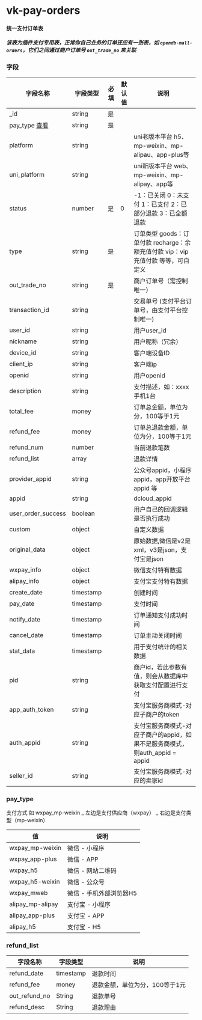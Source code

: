 # vk-pay-orders

#### 统一支付订单表

___该表为插件支付专用表，正常你自己业务的订单还应有一张表，如 `opendb-mall-orders`，它们之间通过商户订单号 `out_trade_no` 来关联___

### 字段

| 字段名称   | 字段类型       | 必填    | 默认值  | 说明 |
|------- |-----------|---------|-------|-------|
| _id    |  string   | 是  |   |  |
| pay_type [查看](#pay-type)   |  string   | 是  |   |  |
| platform    |  string   |   |   | uni老版本平台 h5、mp-weixin、mp-alipau、app-plus等 |
| uni_platform    |  string   |   |   | uni新版本平台 web、mp-weixin、mp-alipay、app等 |
| status    |  number   | 是  | 0  | -1：已关闭 0：未支付 1：已支付 2：已部分退款 3：已全额退款 |
| type    |  string   | 是  |   | 订单类型 goods：订单付款 recharge：余额充值付款 vip：vip充值付款 等等，可自定义 |
| out_trade_no    |  string   | 是  |   | 商户订单号（需控制唯一） |
| transaction_id    |  string   |   |   | 交易单号 (支付平台订单号，由支付平台控制唯一) |
| user_id    |  string   |   |   | 用户user_id |
| nickname    |  string   |   |   | 用户昵称（冗余） |
| device_id    |  string   |   |   | 客户端设备ID |
| client_ip    |  string   |   |   | 客户端ip |
| openid    |  string   |   |   | 用户openid |
| description    |  string   |   |   | 支付描述，如：xxxx手机1台 |
| total_fee    |  money   |   |   | 订单总金额，单位为分，100等于1元 |
| refund_fee    |  money   |   |   | 订单总退款金额，单位为分，100等于1元 |
| refund_num    |  number   |   |   | 当前退款笔数 |
| refund_list    |  array   |   |   | 退款详情 |
| provider_appid    |  string   |   |   | 公众号appid，小程序appid，app开放平台appid 等 |
| appid    |  string   |   |   | dcloud_appid |
| user_order_success    |  boolean   |   |   | 用户自己的回调逻辑是否执行成功 |
| custom    |  object   |   |   | 自定义数据|
| original_data    |  object   |   |   | 原始数据,微信是v2是xml，v3是json，支付宝是json |
| wxpay_info    |  object   |   |   | 微信支付特有数据 |
| alipay_info    |  object   |   |   | 支付宝支付特有数据 |
| create_date    |  timestamp   |   |   | 创建时间|
| pay_date    |  timestamp   |   |   | 支付时间|
| notify_date    |  timestamp   |   |   | 订单通知支付成功时间|
| cancel_date    |  timestamp   |   |   | 订单主动关闭时间|
| stat_data    |  timestamp   |   |   | 用于支付统计的相关数据|
| pid    |  string   |   |   | 商户id，若此参数有值，则会从数据库中获取支付配置进行支付|
| app_auth_token    |  string   |   |   | 支付宝服务商模式-对应子商户的token|
| auth_appid    |  string   |   |   | 支付宝服务商模式-对应子商户的appid，如果不是服务商模式，则auth_appid = appid|
| seller_id    |  string   |   |   | 支付宝服务商模式-对应的卖家id|

### pay_type

支付方式  如  wxpay_mp-weixin _ 左边是支付供应商（wxpay） _ 右边是支付类型（mp-weixin）

|         值          |     说明       | 
|-------------------- |---------------|
| wxpay_mp-weixin     |  微信 - 小程序 |
| wxpay_app-plus      |  微信 - APP   |
| wxpay_h5            |   微信 - 网站二维码 |
| wxpay_h5-weixin     |   微信 - 公众号   |
| wxpay_mweb          |   微信 - 手机外部浏览器H5 |
| alipay_mp-alipay    |  支付宝 - 小程序 |
| alipay_app-plus     |  支付宝 - APP   |
| alipay_h5           |  支付宝 - H5    |

### refund_list


| 字段名称         | 字段类型    |    说明     |
|---------------- |------------|-------------|
| refund_date     |  timestamp | 退款时间 |
| refund_fee      |  money     | 退款金额，单位为分，100等于1元 |
| out_refund_no   |  String    | 退款单号 |
| refund_desc     |  String    | 退款理由 |